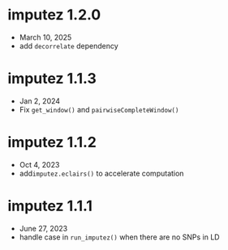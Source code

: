 # imputez 1.2.0
  - March 10, 2025
  - add `decorrelate` dependency

# imputez 1.1.3
  - Jan 2, 2024
  - Fix `get_window()` and `pairwiseCompleteWindow()`

# imputez 1.1.2
  - Oct 4, 2023
  - add`imputez.eclairs()` to accelerate computation

# imputez 1.1.1
  - June 27, 2023
  - handle case in `run_imputez()` when there are no SNPs in LD

